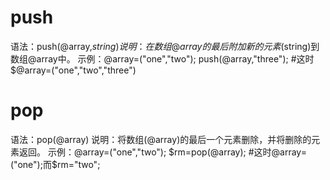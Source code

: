 # push
语法：push(@array,$string)
说明：在数组@array的最后附加新的元素 ($string)到数组@array中。
示例：@array=("one","two"); push(@array,"three"); 
    #这时$@array=("one","two","three")
    
    
# pop
语法：pop(@array)
说明：将数组(@array)的最后一个元素删除，并将删除的元素返回。
示例：@array=("one","two"); $rm=pop(@array); 
    #这时@array=("one");而$rm="two";
